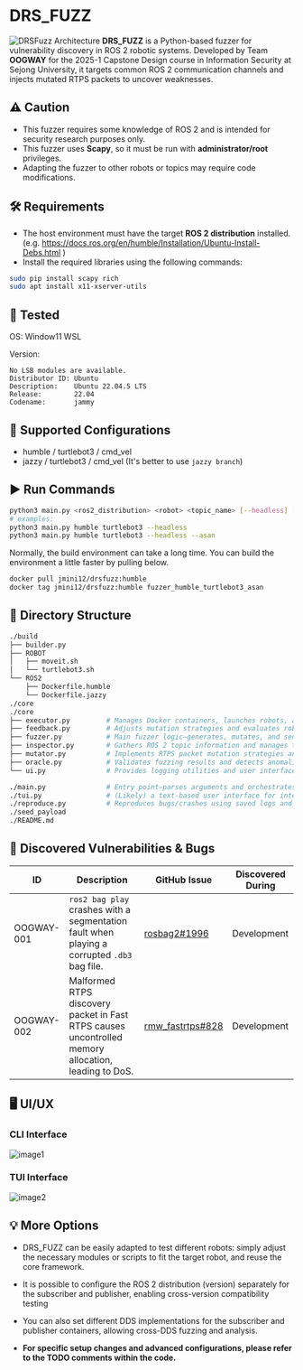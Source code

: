 # DRS_FUZZ
![DRSFuzz Architecture](https://github.com/user-attachments/assets/6e20b3f1-877f-4426-8c47-965baf2b3bcf)
**DRS_FUZZ** is a Python-based fuzzer for vulnerability discovery in ROS 2 robotic systems. 
Developed by Team **OOGWAY** for the 2025-1 Capstone Design course in Information Security at Sejong University, 
it targets common ROS 2 communication channels and injects mutated RTPS packets to uncover weaknesses.

## ⚠️ Caution
- This fuzzer requires some knowledge of ROS 2 and is intended for security research purposes only.
- This fuzzer uses **Scapy**, so it must be run with **administrator/root** privileges.
- Adapting the fuzzer to other robots or topics may require code modifications.

## 🛠 Requirements
- The host environment must have the target **ROS 2 distribution** installed.<br>
(e.g. https://docs.ros.org/en/humble/Installation/Ubuntu-Install-Debs.html )
- Install the required libraries using the following commands:
```bash
sudo pip install scapy rich
sudo apt install x11-xserver-utils
```

## 🧪 Tested

OS: Window11 WSL

Version:
```
No LSB modules are available.
Distributor ID: Ubuntu
Description:    Ubuntu 22.04.5 LTS
Release:        22.04
Codename:       jammy
```

## 🚀 Supported Configurations
- humble / turtlebot3 / cmd_vel
- jazzy / turtlebot3 / cmd_vel (It's better to use `jazzy branch`)

## ▶️ Run Commands
```bash
python3 main.py <ros2_distribution> <robot> <topic_name> [--headless] [--asan]
# examples:
python3 main.py humble turtlebot3 --headless
python3 main.py humble turtlebot3 --headless --asan
```
Normally, the build environment can take a long time. You can build the environment a little faster by pulling below.
```bash
docker pull jmini12/drsfuzz:humble
docker tag jmini12/drsfuzz:humble fuzzer_humble_turtlebot3_asan
```

## 📁 Directory Structure
```bash
./build
├── builder.py
├── ROBOT
│   ├── moveit.sh
│   └── turtlebot3.sh
└── ROS2
    ├── Dockerfile.humble
    └── Dockerfile.jazzy
./core
./core
├── executor.py         # Manages Docker containers, launches robots, and handles logging.
├── feedback.py         # Adjusts mutation strategies and evaluates robot state feedback.
├── fuzzer.py           # Main fuzzer logic—generates, mutates, and sends test cases.
├── inspector.py        # Gathers ROS 2 topic information and manages topic publishers.
├── mutator.py          # Implements RTPS packet mutation strategies and payload generation.
├── oracle.py           # Validates fuzzing results and detects anomalies by analyzing logs.
└── ui.py               # Provides logging utilities and user interface messages.

./main.py               # Entry point—parses arguments and orchestrates the entire fuzzing process.
./tui.py                # (Likely) a text-based user interface for interacting with the tool.
./reproduce.py          # Reproduces bugs/crashes using saved logs and payloads.
./seed_payload
./README.md

```

## 🐞 Discovered Vulnerabilities & Bugs

| ID          | Description                                                                                             | GitHub Issue                                              | Discovered During          |
|-------------|---------------------------------------------------------------------------------------------------------|-----------------------------------------------------------|----------------------------|
| OOGWAY-001  | `ros2 bag play` crashes with a segmentation fault when playing a corrupted `.db3` bag file.             | [rosbag2#1996](https://github.com/ros2/rosbag2/issues/1996) | Development  |
| OOGWAY-002  | Malformed RTPS discovery packet in Fast RTPS causes uncontrolled memory allocation, leading to DoS.     | [rmw_fastrtps#828](https://github.com/ros2/rmw_fastrtps/issues/828) | Development  |


## 🖥️ UI/UX
### CLI Interface
![image1](https://github.com/user-attachments/assets/14f63906-4976-4e1d-9506-7b7a62ff9be6)


### TUI Interface
![image2](https://github.com/user-attachments/assets/04df827b-2ea0-4389-bf48-7e060eb8f1f7)


## 💡 More Options
- DRS_FUZZ can be easily adapted to test different robots: simply adjust the necessary modules or scripts to fit the target robot, and reuse the core framework.

- It is possible to configure the ROS 2 distribution (version) separately for the subscriber and publisher, enabling cross-version compatibility testing

- You can also set different DDS implementations for the subscriber and publisher containers, allowing cross-DDS fuzzing and analysis.

- **For specific setup changes and advanced configurations, please refer to the TODO comments within the code.**
